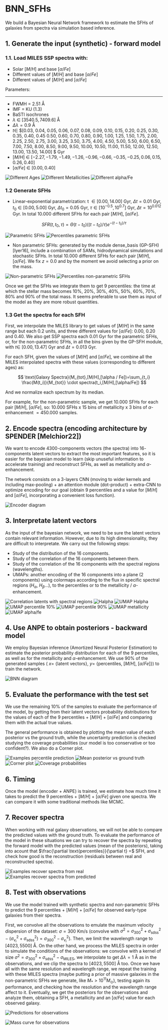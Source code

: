 # BNN_SFHs
We build a Bayesian Neural Network framework to estimate the SFHs of galaxies from spectra via simulation based inference.

## 1. Generate the input (synthetic) - forward model

### 1.1. Load MILES SSP spectra with:

- Solar $[M/H]$ and base $[\alpha/Fe]$
- Different values of $[M/H]$ and base $[\alpha/Fe]$
- Different values of $[M/H]$ and $[\alpha/Fe]$

Parameters:
**************
- FWMH $=$ $2.51$ Å
- IMF $=$ KU ($1.3$)
- BaSTI isochrones
- $\lambda$ $\in$ $[3540.5,7409.6]$ Å
- $\Delta \lambda = 0.9$ Å
- $t \in$ $[0.03, 0.04, 0.05, 0.06, 0.07, 0.08, 0.09,  0.10,   0.15,  0.20,   0.25,  0.30,
  0.35,  0.40,   0.45  0.50,   0.60,   0.70,   0.80,   0.90,   1.00,    1.25,  1.50,   1.75,
  2.00,    2.25,  2.50,   2.75,  3.00,    3.25,  3.50,   3.75,  4.00,    4.50,   5.00,    5.50,
  6.00,    6.50,   7.00,    7.50,   8.00,    8.50,   9.00,    9.50,  10.00,   10.50,  11.00,   11.50,
  12.00,   12.50,  13.00,   13.50,  14.00] $ Gyr
- $[M/H]$ $\in$ $[-2.27, -1.79, -1.49, -1.26, -0.96, -0.66, -0.35, -0.25,  0.06,  0.15,  0.26,  0.40]$
- $[\alpha/Fe]$ $\in$ $[0.00,0.40]$

![Different Ages](https://github.com/patriglesias/BNN_SFHs/blob/2fd75d6bc874adf295b364da9e416e78cf536d25/img_readme/spectra_different_ages.jpeg)
![Different Metallicities](https://github.com/patriglesias/BNN_SFHs/blob/081c28819d10c26ac434ef7fef87c076e18f6b5c/img_readme/spectra_different_metallicities.jpeg)
![Different alpha/Fe](https://github.com/patriglesias/BNN_SFHs/blob/081c28819d10c26ac434ef7fef87c076e18f6b5c/img_readme/spectra_different_alpha.jpeg)

### 1.2 Generate SFHs

- Linear-exponential parametrization: t $\in [0.00,14.00]$ Gyr, $\Delta t = 0.01$ Gyr, $t_0 \in [0.00,5.00]$ Gyr, 
$\Delta t_0 = 0.05$ Gyr, $\tau \in [10^{-0.5},10^{0.7}]$ Gyr, $\Delta \tau = 10^{0.012}$ Gyr. In total $10.000$ different SFHs for each pair $[M/H]$, $[\alpha/Fe]$.


$$
S F R\left(t, t_0, \tau\right)=\Theta\left(t-t_0\right)\left(\left(t-t_0\right) / \tau\right) e^{-\left(t-t_0\right) / \tau}
$$

![Parametric SFHs](https://github.com/patriglesias/BNN_SFHs/blob/c31498ddf2f5881ba7f8c82563bde7798f8726c7/img_readme/param_sfhs.jpeg)
![Percentiles parametric SFHs](https://github.com/patriglesias/BNN_SFHs/blob/c31498ddf2f5881ba7f8c82563bde7798f8726c7/img_readme/param_percentiles.jpeg)


- Non parametric SFHs: generated by the module dense_basis (GP-SFH) [Iyer16], include a combination of SAMs, hidrodynamical simulations and stochastic SFHs. In total $10.000$ different SFHs for each pair $[M/H]$, $[\alpha/Fe]$. We fix  $z=0.0$ and by the moment we avoid selecting a prior on the mass.

![Non-parametric SFHs](https://github.com/patriglesias/BNN_SFHs/blob/c31498ddf2f5881ba7f8c82563bde7798f8726c7/img_readme/non_param_sfhs.jpeg)
![Percentiles non-parametric SFHs](https://github.com/patriglesias/BNN_SFHs/blob/c31498ddf2f5881ba7f8c82563bde7798f8726c7/img_readme/non_param_percentiles.jpeg)


Once we get the SFHs we integrate them to get $9$ percentiles: the time at which the stellar mass becomes $10$%, $20$%, $30$%, $40$%, $50$%, $60$%, $70$%, $80$% and $90$% of the total mass. It seems preferable to use them as input of the model as they are more robust quantities.

### 1.3 Get the spectra for each SFH

First, we interpolate the MILES library to get values of $[M/H]$ in the same range but each $0.2$ units, and three different values for $[\alpha/Fe]$: $0.00$, $0.20$ and $0.40$. We also get SSP spectra each $0.01$ Gyr for the parametric SFHs, or, for the non-parametric SFHs, in all the bins given by the GP-SFH module, with $t \in$ $[0.00,13.47]$ Gyr and $\Delta t=0.013$ Gyr.

For each SFH, given the values of $[M/H]$ and $[\alpha/Fe]$, we combine all the MILES interpolated spectra with these values (corresponding to different ages) as:

$$ 
\text{Galaxy Spectra}(M_{tot},[M/H],[\alpha / Fe])=\sum_{t_i} \frac{M(t_i)}{M_{tot}} \cdot spectra(t_i,[M/H],[\alpha/Fe])
$$

And we normalize each spectrum by its median.

For example, for the non-parametric sample,  we get $10.000$ SFHs for each pair $[M/H]$, $[\alpha/Fe]$, so: $10.000$ SFHs x $15$ bins of metallicity x $3$ bins of $\alpha$-enhancement $= 450.000$ samples.

## 2. Encode spectra (encoding architecture by SPENDER [Melchior22])

We want to encode $4300$-components vectors (the spectra) into $16$-components latent vectors to extract the most important features, so it is easier for the bayesian model to learn (skip unuseful information to accelerate training) and reconstruct SFHs, as well as metallicity and $\alpha$-enhancement.

The network consists on a $3$-layers CNN (moving to wider kernels and including max-pooling) + an attention module (dot-product) + extra-CNN to optimize encoding for our goal (obtain $9$ percentiles and a value for $[M/H]$ and $[\alpha/Fe]$, incorporating a convenient loss function).

![Encoder diagram](https://github.com/patriglesias/BNN_SFHs/blob/2fd75d6bc874adf295b364da9e416e78cf536d25/img_readme/architecture_spender/Presentacio%CC%81n%201/Slide2.jpg)

## 3. Interpretate latent vectors

As the input of the bayesian network, we need to be sure the latent vectors contain relevant information. However, due to its high dimensionality, they are difficult to  interpretate. We carry out the following steps:

- Study of the distribution of the $16$ components.
- Study of the correlation of the $16$ components between them.
- Study of the correlation of the $16$ components with the spectral regions (wavelengths).
- UMAPs: another encoding of the $16$ components into a plane ($2$ components) using colormaps according to the flux in specific spectral regions ($H_{\alpha}$, $H_{\beta}$...), to the percentiles or to the metallicity / $\alpha$-enhancement.

![Correlation latents with spectral regions](https://github.com/patriglesias/BNN_SFHs/blob/2fd75d6bc874adf295b364da9e416e78cf536d25/img_readme/spectra_corr/Slide1.jpg)
![Halpha](https://github.com/patriglesias/BNN_SFHs/blob/2fd75d6bc874adf295b364da9e416e78cf536d25/img_readme/umap_non_par/halpha.jpeg)
![UMAP Halpha](https://github.com/patriglesias/BNN_SFHs/blob/2fd75d6bc874adf295b364da9e416e78cf536d25/img_readme/umap_non_par/umap_halpha.jpeg)
![UMAP percentile 10%](https://github.com/patriglesias/BNN_SFHs/blob/2fd75d6bc874adf295b364da9e416e78cf536d25/img_readme/umap_non_par/umap_10.jpeg)
![UMAP percentile 90%](https://github.com/patriglesias/BNN_SFHs/blob/2fd75d6bc874adf295b364da9e416e78cf536d25/img_readme/umap_non_par/umap_90.jpeg)
![UMAP metallicity](https://github.com/patriglesias/BNN_SFHs/blob/2fd75d6bc874adf295b364da9e416e78cf536d25/img_readme/umap_alpha/umap_z.jpeg)
![UMAP alpha/fe](https://github.com/patriglesias/BNN_SFHs/blob/2fd75d6bc874adf295b364da9e416e78cf536d25/img_readme/umap_alpha/umap_alpha.jpeg)


## 4. Use ANPE to obtain posteriors - backward model

We employ Bayesian inference (Amortized Neural Posterior Estimation) to estimate the posterior probability distribution for each of the $9$ percentiles, as well as for the metallicity and $\alpha$-enhancement. We use $90$% of the generated samples ( $x =$ {latent vectors}, $y =$ {percentiles, $[M/H]$, $[\alpha/Fe]$}) to train the network. 

![BNN diagram](https://github.com/patriglesias/BNN_SFHs/blob/2fd75d6bc874adf295b364da9e416e78cf536d25/img_readme/SNPE_SBI.png)


## 5. Evaluate the performance with the test set 

We use the remaining $10$% of the samples to evaluate the performance of the model, by getting from their latent vectors probability distributions for the values of each of the $9$ percentiles + $[M/H]$ + $[\alpha/Fe]$ and comparing them with the actual true values.

The general performance is obtained by plotting the mean value of each posterior vs the ground truth, while the uncertainty prediction is checked studying the coverage probabilities (our model is too conservative or too confident?). We also do a Corner plot.

![Examples percentile prediction](https://github.com/patriglesias/BNN_SFHs/blob/2fd75d6bc874adf295b364da9e416e78cf536d25/img_readme/examples_predictions_non_par/examples_percent.jpg)
![Mean posterior vs ground truth](https://github.com/patriglesias/BNN_SFHs/blob/2fd75d6bc874adf295b364da9e416e78cf536d25/img_readme/pred_vs_true/mean_vs_true.jpg)
![Corner plot](https://github.com/patriglesias/BNN_SFHs/blob/081c28819d10c26ac434ef7fef87c076e18f6b5c/img_readme/corner_page-0001.jpg)
![Coverage probabilities](https://github.com/patriglesias/BNN_SFHs/blob/2fd75d6bc874adf295b364da9e416e78cf536d25/img_readme/prob_example_70.jpeg)


## 6. Timing

Once the model (encoder + ANPE) is trained, we estimate how much time it takes to predict the $9$ percentiles + $[M/H]$ + $[\alpha/Fe]$ given one spectra. We can compare it with some traditional methods like MCMC.

## 7. Recover spectra

When working with real galaxy observations, we will not be able to compare the predicted values with the ground truth. To evaluate the performance of the model in these situations we can try to recover the spectra by repeating the forward model with the predicted values (mean of the posteriors), taking into acount that $\frac{\partial  \text{percentiles}}{\partial t} =$ SFH, and check how good is the reconstruction (residuals between real and reconstructed spectra).

![Examples recover spectra from real](https://github.com/patriglesias/BNN_SFHs/blob/86a315595071d93ce62a4f5382a7e3df948d0ed3/img_readme/recover_spectra.jpg)
![Examples recover spectra from predicted](https://github.com/patriglesias/BNN_SFHs/blob/86a315595071d93ce62a4f5382a7e3df948d0ed3/img_readme/recover_spectra_pred.jpg)

## 8. Test with observations

We use the model trained with synthetic spectra and non-parametric SFHs to predict the $9$ percentiles + $[M/H]$ + $[\alpha/Fe]$ for observed early-type galaxies from their spectra.

First, we convolve all the observations to emulate the maximum velocity dispersion of the dataset: $\sigma=300$ Km/s (convolve with $\sigma^2=\sigma_{300}^2+\sigma_{\text{sdss}}^2 - (\sigma_{v_{i}}^2+\sigma_{\text{sdss}}^2)=\sigma_{300}^2-\sigma_{v_{i}}^2$). Then, we limit the wavelength range to $[4023,5500]$ Å. On the other hand, we process the MILES spectra in order to simulate the conditions of the observations: we convolve with a kernel of size $\sigma^2=\sigma_{300}^2+\sigma_{\text{sdss}}^2 -\sigma_{\text{MILES}}$, we interpolate to get $\Delta \lambda = 1$ Å as in the observations, and we clip the spectra to $[4023,5500]$ Å too. Once we have all with the same resolution and wavelength range, we repeat the training with these MILES spectra (maybe putting a prior of massive galaxies in the non-parametric SFHs we generate, like $M_{*}>10^{11} M_{\odot}$), testing again its performance, and checking how the resolution and the wavelength range affect to it. Eventually, we get the posteriors for the observations and analyze them, obtaining a SFH, a metallicity and an $[\alpha/Fe]$ value for each observed galaxy.


![Predictions for observations](https://github.com/patriglesias/BNN_SFHs/blob/e650c7560bde3716f2e69b6b6752f40defc51c5b/img_readme/prediction_0.jpg)

![Mass curve for observations](https://github.com/patriglesias/BNN_SFHs/blob/e650c7560bde3716f2e69b6b6752f40defc51c5b/img_readme/mass_curve_0.jpg)
